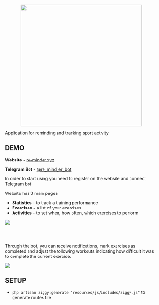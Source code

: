 <p align="center">
<img src="https://res.cloudinary.com/dtfbvvkyp/image/upload/v1566331377/laravel-logolockup-cmyk-red.svg" width="400">
</p>

Application for reminding and tracking sport activity

## DEMO
<p><b>Website</b> - <a href="https://re-minder.xyz/" target="_blank">re-minder.xyz</a></p>
<p><b>Telegram Bot</b> - <a href="https://telegram.me/re_mind_er_bot" target="_blank">@re_mind_er_bot</a></p>
<p>In order to start using you need to register on the website and connect Telegram bot</p>
<p>Website has 3 main pages</p>
<ul>
    <li><b>Statistics</b> - to track a training performance</li>
    <li><b>Exercises</b> - a list of your exercises</li>
    <li><b>Activities</b> - to set when, how often, which exercises to perform</li>
</ul>

![](https://media.giphy.com/media/Vg5SaPD2rmLq5DMTph/giphy.gif)

<br>
<br>

Through the bot, you can receive notifications, mark exercises as completed and adjust the following workouts indicating how difficult it was to complete the current exercise.

![](https://i.imgur.com/pys8ob7.png)

## SETUP
- `php artisan ziggy:generate "resources/js/includes/ziggy.js"` to generate routes file

